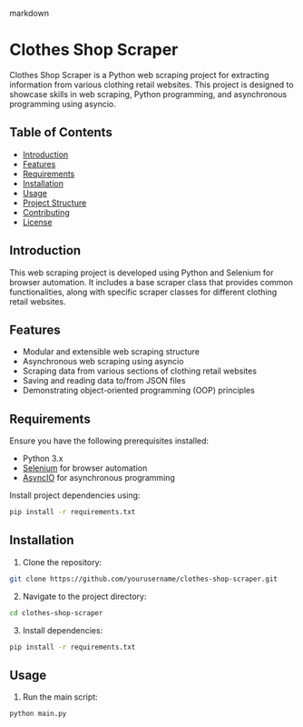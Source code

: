 markdown

# Clothes Shop Scraper

Clothes Shop Scraper is a Python web scraping project for extracting information from various clothing retail websites. This project is designed to showcase skills in web scraping, Python programming, and asynchronous programming using asyncio.

## Table of Contents

- [Introduction](#introduction)
- [Features](#features)
- [Requirements](#requirements)
- [Installation](#installation)
- [Usage](#usage)
- [Project Structure](#project-structure)
- [Contributing](#contributing)
- [License](#license)

## Introduction

This web scraping project is developed using Python and Selenium for browser automation. It includes a base scraper class that provides common functionalities, along with specific scraper classes for different clothing retail websites.

## Features

- Modular and extensible web scraping structure
- Asynchronous web scraping using asyncio
- Scraping data from various sections of clothing retail websites
- Saving and reading data to/from JSON files
- Demonstrating object-oriented programming (OOP) principles

## Requirements

Ensure you have the following prerequisites installed:

- Python 3.x
- [Selenium](https://www.selenium.dev/) for browser automation
- [AsyncIO](https://docs.python.org/3/library/asyncio.html) for asynchronous programming

Install project dependencies using:

```bash
pip install -r requirements.txt
```

## Installation

1. Clone the repository:

```bash
git clone https://github.com/yourusername/clothes-shop-scraper.git
```

2. Navigate to the project directory:

```bash
cd clothes-shop-scraper
```

3. Install dependencies:

```bash
pip install -r requirements.txt
```

## Usage

1. Run the main script:

```bash
python main.py
```

